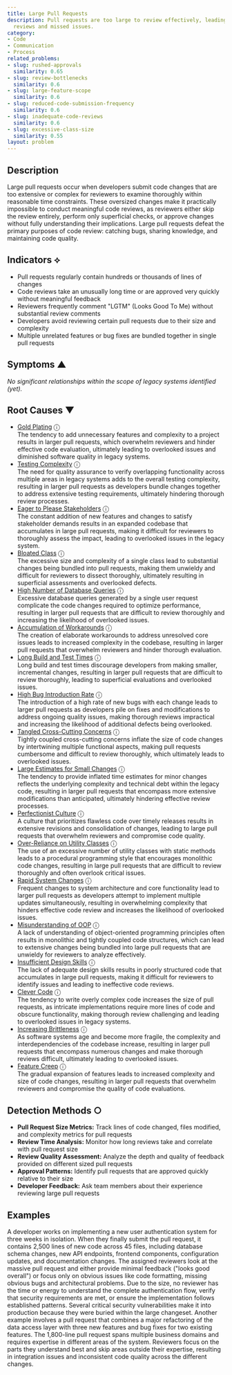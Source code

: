 ```yaml
---
title: Large Pull Requests
description: Pull requests are too large to review effectively, leading to superficial
  reviews and missed issues.
category:
- Code
- Communication
- Process
related_problems:
- slug: rushed-approvals
  similarity: 0.65
- slug: review-bottlenecks
  similarity: 0.6
- slug: large-feature-scope
  similarity: 0.6
- slug: reduced-code-submission-frequency
  similarity: 0.6
- slug: inadequate-code-reviews
  similarity: 0.6
- slug: excessive-class-size
  similarity: 0.55
layout: problem
---
```


## Description

Large pull requests occur when developers submit code changes that are too extensive or complex for reviewers to examine thoroughly within reasonable time constraints. These oversized changes make it practically impossible to conduct meaningful code reviews, as reviewers either skip the review entirely, perform only superficial checks, or approve changes without fully understanding their implications. Large pull requests defeat the primary purposes of code review: catching bugs, sharing knowledge, and maintaining code quality.

## Indicators ⟡
- Pull requests regularly contain hundreds or thousands of lines of changes
- Code reviews take an unusually long time or are approved very quickly without meaningful feedback
- Reviewers frequently comment "LGTM" (Looks Good To Me) without substantial review comments
- Developers avoid reviewing certain pull requests due to their size and complexity
- Multiple unrelated features or bug fixes are bundled together in single pull requests

## Symptoms ▲

*No significant relationships within the scope of legacy systems identified (yet).*

## Root Causes ▼
- [Gold Plating](gold-plating.md) <span class="info-tooltip" title="Confidence: 0.559, Strength: 0.866">ⓘ</span>
<br/>  The tendency to add unnecessary features and complexity to a project results in larger pull requests, which overwhelm reviewers and hinder effective code evaluation, ultimately leading to overlooked issues and diminished software quality in legacy systems.
- [Testing Complexity](testing-complexity.md) <span class="info-tooltip" title="Confidence: 0.522, Strength: 0.763">ⓘ</span>
<br/>  The need for quality assurance to verify overlapping functionality across multiple areas in legacy systems adds to the overall testing complexity, resulting in larger pull requests as developers bundle changes together to address extensive testing requirements, ultimately hindering thorough review processes.
- [Eager to Please Stakeholders](eager-to-please-stakeholders.md) <span class="info-tooltip" title="Confidence: 0.520, Strength: 0.753">ⓘ</span>
<br/>  The constant addition of new features and changes to satisfy stakeholder demands results in an expanded codebase that accumulates in large pull requests, making it difficult for reviewers to thoroughly assess the impact, leading to overlooked issues in the legacy system.
- [Bloated Class](bloated-class.md) <span class="info-tooltip" title="Confidence: 0.439, Strength: 0.844">ⓘ</span>
<br/>  The excessive size and complexity of a single class lead to substantial changes being bundled into pull requests, making them unwieldy and difficult for reviewers to dissect thoroughly, ultimately resulting in superficial assessments and overlooked defects.
- [High Number of Database Queries](high-number-of-database-queries.md) <span class="info-tooltip" title="Confidence: 0.427, Strength: 0.781">ⓘ</span>
<br/>  Excessive database queries generated by a single user request complicate the code changes required to optimize performance, resulting in larger pull requests that are difficult to review thoroughly and increasing the likelihood of overlooked issues.
- [Accumulation of Workarounds](accumulation-of-workarounds.md) <span class="info-tooltip" title="Confidence: 0.410, Strength: 0.678">ⓘ</span>
<br/>  The creation of elaborate workarounds to address unresolved core issues leads to increased complexity in the codebase, resulting in larger pull requests that overwhelm reviewers and hinder thorough evaluation.
- [Long Build and Test Times](long-build-and-test-times.md) <span class="info-tooltip" title="Confidence: 0.402, Strength: 0.720">ⓘ</span>
<br/>  Long build and test times discourage developers from making smaller, incremental changes, resulting in larger pull requests that are difficult to review thoroughly, leading to superficial evaluations and overlooked issues.
- [High Bug Introduction Rate](high-bug-introduction-rate.md) <span class="info-tooltip" title="Confidence: 0.389, Strength: 0.628">ⓘ</span>
<br/>  The introduction of a high rate of new bugs with each change leads to larger pull requests as developers pile on fixes and modifications to address ongoing quality issues, making thorough reviews impractical and increasing the likelihood of additional defects being overlooked.
- [Tangled Cross-Cutting Concerns](tangled-cross-cutting-concerns.md) <span class="info-tooltip" title="Confidence: 0.388, Strength: 0.808">ⓘ</span>
<br/>  Tightly coupled cross-cutting concerns inflate the size of code changes by intertwining multiple functional aspects, making pull requests cumbersome and difficult to review thoroughly, which ultimately leads to overlooked issues.
- [Large Estimates for Small Changes](large-estimates-for-small-changes.md) <span class="info-tooltip" title="Confidence: 0.382, Strength: 0.649">ⓘ</span>
<br/>  The tendency to provide inflated time estimates for minor changes reflects the underlying complexity and technical debt within the legacy code, resulting in larger pull requests that encompass more extensive modifications than anticipated, ultimately hindering effective review processes.
- [Perfectionist Culture](perfectionist-culture.md) <span class="info-tooltip" title="Confidence: 0.378, Strength: 0.810">ⓘ</span>
<br/>  A culture that prioritizes flawless code over timely releases results in extensive revisions and consolidation of changes, leading to large pull requests that overwhelm reviewers and compromise code quality.
- [Over-Reliance on Utility Classes](over-reliance-on-utility-classes.md) <span class="info-tooltip" title="Confidence: 0.368, Strength: 0.816">ⓘ</span>
<br/>  The use of an excessive number of utility classes with static methods leads to a procedural programming style that encourages monolithic code changes, resulting in large pull requests that are difficult to review thoroughly and often overlook critical issues.
- [Rapid System Changes](rapid-system-changes.md) <span class="info-tooltip" title="Confidence: 0.363, Strength: 0.613">ⓘ</span>
<br/>  Frequent changes to system architecture and core functionality lead to larger pull requests as developers attempt to implement multiple updates simultaneously, resulting in overwhelming complexity that hinders effective code review and increases the likelihood of overlooked issues.
- [Misunderstanding of OOP](misunderstanding-of-oop.md) <span class="info-tooltip" title="Confidence: 0.347, Strength: 0.870">ⓘ</span>
<br/>  A lack of understanding of object-oriented programming principles often results in monolithic and tightly coupled code structures, which can lead to extensive changes being bundled into large pull requests that are unwieldy for reviewers to analyze effectively.
- [Insufficient Design Skills](insufficient-design-skills.md) <span class="info-tooltip" title="Confidence: 0.331, Strength: 0.889">ⓘ</span>
<br/>  The lack of adequate design skills results in poorly structured code that accumulates in large pull requests, making it difficult for reviewers to identify issues and leading to ineffective code reviews.
- [Clever Code](clever-code.md) <span class="info-tooltip" title="Confidence: 0.314, Strength: 0.591">ⓘ</span>
<br/>  The tendency to write overly complex code increases the size of pull requests, as intricate implementations require more lines of code and obscure functionality, making thorough review challenging and leading to overlooked issues in legacy systems.
- [Increasing Brittleness](increasing-brittleness.md) <span class="info-tooltip" title="Confidence: 0.306, Strength: 0.703">ⓘ</span>
<br/>  As software systems age and become more fragile, the complexity and interdependencies of the codebase increase, resulting in larger pull requests that encompass numerous changes and make thorough reviews difficult, ultimately leading to overlooked issues.
- [Feature Creep](feature-creep.md) <span class="info-tooltip" title="Confidence: 0.301, Strength: 0.587">ⓘ</span>
<br/>  The gradual expansion of features leads to increased complexity and size of code changes, resulting in larger pull requests that overwhelm reviewers and compromise the quality of code evaluations.

## Detection Methods ○
- **Pull Request Size Metrics:** Track lines of code changed, files modified, and complexity metrics for pull requests
- **Review Time Analysis:** Monitor how long reviews take and correlate with pull request size
- **Review Quality Assessment:** Analyze the depth and quality of feedback provided on different sized pull requests
- **Approval Patterns:** Identify pull requests that are approved quickly relative to their size
- **Developer Feedback:** Ask team members about their experience reviewing large pull requests

## Examples

A developer works on implementing a new user authentication system for three weeks in isolation. When they finally submit the pull request, it contains 2,500 lines of new code across 45 files, including database schema changes, new API endpoints, frontend components, configuration updates, and documentation changes. The assigned reviewers look at the massive pull request and either provide minimal feedback ("looks good overall") or focus only on obvious issues like code formatting, missing obvious bugs and architectural problems. Due to the size, no reviewer has the time or energy to understand the complete authentication flow, verify that security requirements are met, or ensure the implementation follows established patterns. Several critical security vulnerabilities make it into production because they were buried within the large changeset. Another example involves a pull request that combines a major refactoring of the data access layer with three new features and bug fixes for two existing features. The 1,800-line pull request spans multiple business domains and requires expertise in different areas of the system. Reviewers focus on the parts they understand best and skip areas outside their expertise, resulting in integration issues and inconsistent code quality across the different changes.
